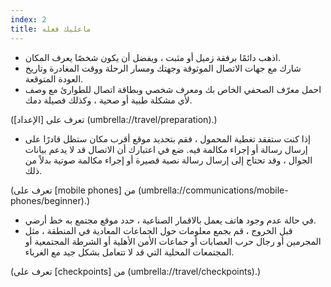 ```yaml
---
index: 2
title: ماعليك فعله
---
```

* اذهب دائمًا برفقة زميل أو مثبت ، ويفضل أن يكون شخصًا يعرف المكان.
* شارك مع جهات الاتصال الموثوقة وجهتك ومسار الرحلة ووقت المغادرة وتاريخ العودة المتوقعة.
* احمل معرّف الصحفي الخاص بك ومعرف شخصي وبطاقة اتصال للطوارئ مع وصف لأي مشكلة طبية أو صحية ، وكذلك فصيلة دمك.

(تعرف على [الإعداد] (umbrella://travel/preparation).) 

* إذا كنت ستفقد تغطية المحمول ، فقم بتحديد موقع أقرب مكان ستظل قادرًا على إرسال رسالة أو إجراء مكالمة فيه. ضع في اعتبارك أن الاتصال قد لا يدعم بيانات الجوال ، وقد تحتاج إلى إرسال رسالة نصية قصيرة أو إجراء مكالمة صوتية بدلاً من ذلك.

(تعرف على [mobile phones] من (umbrella://communications/mobile-phones/beginner).)

* في حالة عدم وجود هاتف يعمل بالاقمار الصناعية ، حدد موقع مجتمع به خط أرضي.
* قبل الخروج ، قم بجمع معلومات حول الجماعات المعادية في المنطقة ، مثل المجرمين أو رجال حرب العصابات أو جماعات الأمن الأهلية أو الشرطة المجتمعية أو المجتمعات المحلية التي قد لا تتعامل بشكل جيد مع الغرباء.

(تعرف على  [checkpoints] من (umbrella://travel/checkpoints).)